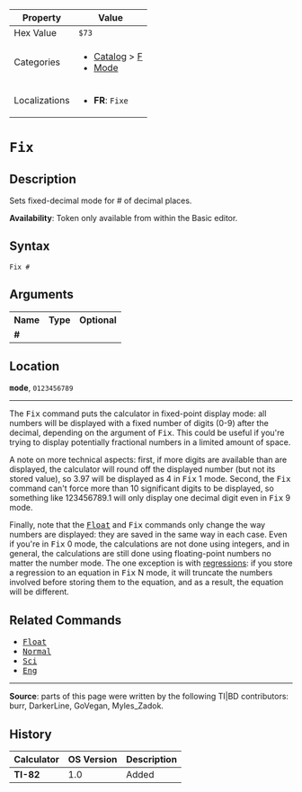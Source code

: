 | Property      | Value |
|---------------|-------|
| Hex Value     | `$73`|
| Categories    | <ul><li>[Catalog](<../categories/Catalog.md>) > [F](<../categories/Catalog.md#F>)</li><li>[Mode](<../categories/Mode.md>)</li></ul> |
| Localizations | <ul><li><b>FR</b>: `Fixe `</li></ul> |

# `Fix `

## Description
Sets fixed-decimal mode for # of decimal places.


<b>Availability</b>: Token only available from within the Basic editor.

## Syntax
`Fix #`

## Arguments
<table>
<tr><th>Name</th><th>Type</th><th>Optional</th></tr>

<tr><td><b>#</b></td><td></td><td></td></tr>

</table>

## Location
<tt><kbd><b>mode</b></kbd></tt>, `0123456789`
<hr>

The <tt>Fix</tt> command puts the calculator in fixed-point display mode: all numbers will be displayed with a fixed number of digits (0-9) after the decimal, depending on the argument of <tt>Fix</tt>. This could be useful if you're trying to display potentially fractional numbers in a limited amount of space.

A note on more technical aspects: first, if more digits are available than are displayed, the calculator will round off the displayed number (but not its stored value), so 3.97 will be displayed as 4 in <tt>Fix</tt> 1 mode. Second, the <tt>Fix</tt> command can't force more than 10 significant digits to be displayed, so something like 123456789.1 will only display one decimal digit even in <tt>Fix</tt> 9 mode.

Finally, note that the <tt><a href="Float.md">Float</a></tt> and <tt>Fix</tt> commands only change the way numbers are displayed: they are saved in the same way in each case. Even if you're in <tt>Fix</tt> 0 mode, the calculations are not done using integers, and in general, the calculations are still done using floating-point numbers no matter the number mode. The one exception is with [regressions](regression-models): if you store a regression to an equation in <tt>Fix</tt> N mode, it will truncate the numbers involved before storing them to the equation, and as a result, the equation will be different.

## Related Commands

*   <tt><a href="Float.md">Float</a></tt>
*   <tt><a href="Normal.md">Normal</a></tt>
*   <tt><a href="Sci.md">Sci</a></tt>
*   <tt><a href="Eng.md">Eng</a></tt>

* * *

**Source**: parts of this page were written by the following TI|BD contributors: burr, DarkerLine, GoVegan, Myles_Zadok.

## History
| Calculator | OS Version | Description |
|------------|------------|-------------|
| <b>TI-82</b> | 1.0 | Added |


